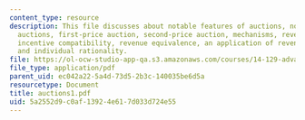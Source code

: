 ```yaml
---
content_type: resource
description: This file discusses about notable features of auctions, notation, common
  auctions, first-price auction, second-price auction, mechanisms, revelation principle,
  incentive compatibility, revenue equivalence, an application of revenue equivalence,
  and individual rationality.
file: https://ol-ocw-studio-app-qa.s3.amazonaws.com/courses/14-129-advanced-contract-theory-spring-2005/5a2552d9c0af13924e617d033d724e55_auctions1.pdf
file_type: application/pdf
parent_uid: ec042a22-5a4d-73d5-2b3c-140035be6d5a
resourcetype: Document
title: auctions1.pdf
uid: 5a2552d9-c0af-1392-4e61-7d033d724e55
---
```

